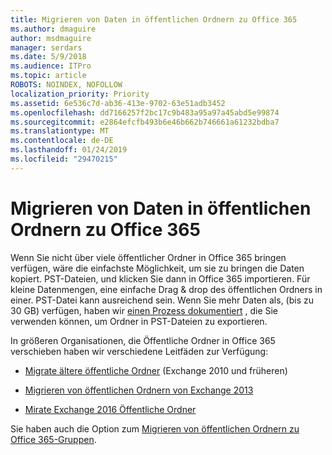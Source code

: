 ```yaml
---
title: Migrieren von Daten in öffentlichen Ordnern zu Office 365
ms.author: dmaguire
author: msdmaguire
manager: serdars
ms.date: 5/9/2018
ms.audience: ITPro
ms.topic: article
ROBOTS: NOINDEX, NOFOLLOW
localization_priority: Priority
ms.assetid: 6e536c7d-ab36-413e-9702-63e51adb3452
ms.openlocfilehash: dd7166257f2bc17c9b483a95a97a45abd5e99874
ms.sourcegitcommit: e2864efcfb493b6e46b662b746661a61232bdba7
ms.translationtype: MT
ms.contentlocale: de-DE
ms.lasthandoff: 01/24/2019
ms.locfileid: "29470215"
---
```

# <a name="migrate-public-folder-data-to-office-365"></a>Migrieren von Daten in öffentlichen Ordnern zu Office 365

Wenn Sie nicht über viele öffentlicher Ordner in Office 365 bringen verfügen, wäre die einfachste Möglichkeit, um sie zu bringen die Daten kopiert. PST-Dateien, und klicken Sie dann in Office 365 importieren. Für kleine Datenmengen, eine einfache Drag & drop des öffentlichen Ordners in einer. PST-Datei kann ausreichend sein. Wenn Sie mehr Daten als, (bis zu 30 GB) verfügen, haben wir [einen Prozess dokumentiert](https://technet.microsoft.com/library/dn874017%28v=exchg.150%29.aspx) , die Sie verwenden können, um Ordner in PST-Dateien zu exportieren. 
  
In größeren Organisationen, die Öffentliche Ordner in Office 365 verschieben haben wir verschiedene Leitfäden zur Verfügung:
  
- [Migrate ältere öffentliche Ordner](https://technet.microsoft.com/en-us/library/dn874017%28v=exchg.150%29.aspx) (Exchange 2010 und früheren) 
    
- [Migrieren von öffentlichen Ordnern von Exchange 2013](https://technet.microsoft.com/library/mt798260%28v=exchg.150%29.aspx)
    
- [Mirate Exchange 2016 Öffentliche Ordner](https://technet.microsoft.com/library/mt798260%28v=exchg.160%29.aspx)
    
Sie haben auch die Option zum [Migrieren von öffentlichen Ordnern zu Office 365-Gruppen](https://technet.microsoft.com/library/mt843872%28v=exchg.150%29.aspx).
  


